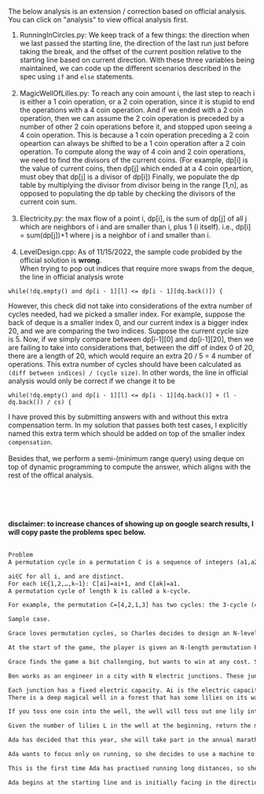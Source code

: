 The below analysis is an extension / correction based on official analysis. You can click on "analysis" to view offical analysis first. 

1. RunningInCircles.py:  We keep track of a few things: the direction when we last passed the starting line, the direction of the last run just before taking the break, and the offset of the current position relative to the starting line based on current direction. With these three variables being maintained, we can code up the different scenarios described in the spec using `if` and `else` statements. <br /><br />
2. MagicWellOfLilles.py: To reach any coin amount i, the last step to reach i is either a 1 coin operation, or a 2 coin operation, since it is stupid to end the operations with a 4 coin operation. And if we ended with a 2 coin operation, then we can assume the 2 coin operation is preceded by a number of other 2 coin operations before it, and stopped upon seeing a 4 coin operation. This is because a 1 coin operation preceding a 2 coin opeartion can always be shifted to be a 1 coin operation after a 2 coin operation. To compute along the way of 4 coin and 2 coin operations, we need to find the divisors of the current coins. (For example, dp[i] is the value of current coins, then dp[j] which ended at a 4 coin opeartion, must obey that dp[j] is a divisor of dp[i]) Finally, we populate the dp table by multiplying the divisor from divisor being in the range [1,n], as opposed to populating the dp table by checking the divisors of the current coin sum. <br /><br />
3. Electricity.py: the max flow of a point i, dp[i], is the sum of dp[j] of all j which are neighbors of i and are smaller than i, plus 1 (i itself). i.e., dp[i] = sum(dp[j])+1 where j is a neighbor of i and smaller than i. <br /><br />
4. LevelDesign.cpp: As of 11/15/2022, the sample code probided by the official solution is **wrong**. <br />
When trying to pop out indices that require more swaps from the deque, the line in official analysis wrote <br />
```
while(!dq.empty() and dp[i - 1][l] <= dp[i - 1][dq.back()]) {
```
However, this check did not take into considerations of the extra number of cycles needed, had we picked a smaller index. For example, suppose the back of deque is a smaller index 0, and our current index is a bigger index 20, and we are comparing the two indices. Suppose the current cycle size is 5. Now, if we simply compare between dp[i-1][0] and dp[i-1][20], then we are failing to take into considerations that, between the diff of index 0 of 20, there are a length of 20, which would require an extra 20 / 5 = 4 number of operations. This extra number of cycles should have been calculated as `(diff between indices) / (cycle size)`. In other words, the line in official analysis would only be correct if we change it to be
```
while(!dq.empty() and dp[i - 1][l] <= dp[i - 1][dq.back()] + (l - dq.back()) / cs) {
```
I have proved this by submitting answers with and without this extra compensation term. In my solution that passes both test cases, I explicitly named this extra term which should be added on top of the smaller index `compensation`. <br /><br />
Besides that, we perform a semi-(minimum range query) using deque on top of dynamic programming to compute the answer, which aligns with the rest of the offical analysis. 

<br /><br /><br /><br />**disclaimer: to increase chances of showing up on google search results, I will copy paste the problems spec below.** <br /><br />



```diff
Problem
A permutation cycle in a permutation C is a sequence of integers (a1,a2,…,ak) such that the following hold:

ai∈C for all i, and are distinct.
For each i∈{1,2,…,k−1}: C[ai]=ai+1, and C[ak]=a1.
A permutation cycle of length k is called a k-cycle.

For example, the permutation C=[4,2,1,3] has two cycles: the 3-cycle (4,3,1), and the 1-cycle (2). (4,3,1) is a cycle because C[4]=3, C[3]=1, and C[1]=4.

Sample case.

Grace loves permutation cycles, so Charles decides to design an N-level game to challenge her.

At the start of the game, the player is given an N-length permutation P of integers from 1 through N. The levels in the game are numbered from 1 to N. At each level, the player starts with the given permutation, and is allowed to make modifications to it by swapping any two elements in it (multiple swaps allowed). To clear the k-th level in the game, the player is required to find the minimum number of swaps using which a k-cycle can be created in the permutation. The player can progress to the (k+1)-th level only after clearing the k-th level.

Grace finds the game a bit challenging, but wants to win at any cost. She needs your help! Formally, for each level k, you need to find the minimum number of swaps using which a k-cycle can be created in the permutation.

Ben works as an engineer in a city with N electric junctions. These junctions form a network and can be visualised as a connected graph with N vertices and N−1 edges. The city is facing a power outage, due to which none of the junctions are receiving electricity, and Ben is in charge of handling the situation.

Each junction has a fixed electric capacity. Ai is the electric capacity of the i-th junction. Due to resource constraints, Ben can provide electricity to only one junction, but other junctions can receive electricity depending on their connections and capacities. If the i-th junction receives electricity, then it will also get transmitted to all the junctions directly connected to the i-th junction whose capacity is strictly less than Ai. Transmission stops if no eligible junction is present. Help Ben determine the maximum number of junctions that can receive electricity.
There is a deep magical well in a forest that has some lilies on its waters. You have a large empty basket and some coins, and are standing next to the well. You have more coins than there are lilies in the well. The well has taken note of the fact that your basket is empty.

If you toss one coin into the well, the well will toss out one lily into your basket. If you toss four coins at once into the well, the well will take note of how many lilies it has tossed out into your basket so far. If you toss two coins at once into the well, the well will toss out as many lilies into your basket as it had last taken note of. If you toss one coin, or two coins at once, into the well, and there are not enough lilies left in the well, the well will not toss out any lilies.

Given the number of lilies L in the well at the beginning, return the minimum number of coins you will need to toss into the well to make it toss all of its lilies into your basket.

Ada has decided that this year, she will take part in the annual marathon that takes place in her city. Since this is the first time she would be running such a long distance, she has decided to start practising for it by running in the circular track of length L units near her house.

Ada wants to focus only on running, so she decides to use a machine to count the number of laps she has run. The machine is placed at the starting line of the circular track and starts the count from 0. Every time Ada arrives at the starting line running in the same direction as the last time she departed from the starting line, the machine increases the number of laps that Ada has run by 1. If she crosses the starting line or changes direction at the starting line, the machine considers the new direction as the direction she last touched the starting line. The machine only remembers the last direction in which Ada touched the starting line. During a lap, Ada can change directions any number of times, but as long as she eventually touches the starting line in the same direction as she last touched it, the count of laps in the machine increases by 1.

This is the first time Ada has practised running long distances, so she cannot run continuously. She runs some distance, then takes a break to regain her energy. However, when she starts running again after taking a break, she cannot remember which direction she was running in previously. So she picks one of the directions, clockwise or anticlockwise, and starts running from the same position where she stopped.

Ada begins at the starting line and is initially facing in the direction of her first run. She runs a total of N times, taking breaks in between. Given the information of the distance Di units Ada has run, and the direction Ci she has taken (clockwise or anticlockwise) when she ran the i-th time, for all i from 1,…,N, can you tell the number of laps that would be reported by the machine at the end?
```

